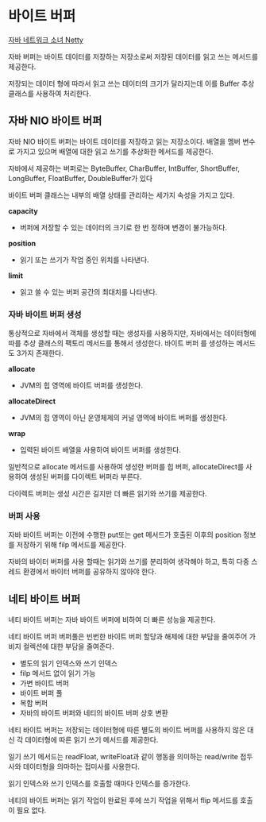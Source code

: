 # 바이트 버퍼

[자바 네트워크 소녀 Netty](https://product.kyobobook.co.kr/detail/S000001057642)

자바 버퍼는 바이트 데이터를 저장하는 저장소로써 저장된 데이터를 읽고 쓰는 메서드를 제공한다.

저장되는 데이터 형에 따라서 읽고 쓰는 데이터의 크기가 달라지는데 이를 Buffer 추상 클래스를 사용하여 처리한다.

## 자바 NIO 바이트 버퍼
자바 NIO 바이트 버퍼는 바이트 데이터를 저장하고 읽는 저장소이다. 배열을 멤버 변수로 가지고 있으며 배열에 대한 읽고 쓰기를 추상화한 메서드를 제공한다.

자바에서 제공하는 버퍼로는 ByteBuffer, CharBuffer, IntBuffer, ShortBuffer, LongBuffer, FloatBuffer, DoubleBuffer가 있다

바이트 버퍼 클래스는 내부의 배열 상태를 관리하는 세가지 속성을 가지고 있다.

**capacity**
- 버퍼에 저장할 수 있는 데이터의 크기로 한 번 정하며 변경이 불가능하다.

**position**
- 읽기 또는 쓰기가 작업 중인 위치를 나타낸다.

**limit**
- 읽고 쓸 수 있는 버퍼 공간의 최대치를 나타낸다.

### 자바 바이트 버퍼 생성
통상적으로 자바에서 객체를 생성할 때는 생성자를 사용하지만, 자바에서는 데이터형에 따를 추상 클래스의 팩토리 메서드를 통해서 생성한다.
바이트 버퍼 를 생성하는 메서드도 3가지 존재한다.

**allocate**
- JVM의 힙 영역에 바이트 버퍼를 생성한다.

**allocateDirect**
- JVM의 힙 영역이 아닌 운영체제의 커널 영역에 바이트 버퍼를 생성한다.

**wrap**
- 입력된 바이트 배열을 사용하여 바이트 버퍼를 생성한다.

일반적으로 allocate 메서드를 사용하여 생성한 버퍼를 힙 버퍼, allocateDirect를 사용하여 생성된 버퍼를 다이렉트 버퍼라 부른다.

다이렉트 버퍼는 생성 시간은 길지만 더 빠른 읽기와 쓰기를 제공한다.

### 버퍼 사용
자바 바이트 버퍼는 이전에 수행한 put또는 get 메서드가 호출된 이후의 position 정보를 저장하기 위해 filp 메서드를 제공한다.

자바의 바이터 버퍼를 사용 할때는 읽기와 쓰기를 분리하여 생각해야 하고, 특히 다중 스레드 환경에서 바이터 버퍼를 공유하지 않아야 한다.

## 네티 바이트 버퍼

네티 바이트 버퍼는 자바 바이트 버퍼에 비하여 더 빠른 성능을 제공한다. 

네티 바이트 버퍼 버퍼풀은 빈번한 바이트 버퍼 할당과 해제에 대한 부담을 줄여주어 가비지 컬렉션에 대한 부담을 줄여준다.

- 별도의 읽기 인덱스와 쓰기 인덱스
- filp 메서드 없이 읽기 가능
- 가변 바이트 버퍼
- 바이트 버퍼 풀
- 복합 버퍼
- 자바의 바이트 버퍼와 네티의 바이트 버퍼 상호 변환

네티 바이트 버퍼는 저장되는 데이터형에 따른 별도의 바이트 버퍼를 사용하지 않은 대신 각 데이터형에 따른 읽기 쓰기 메서드를 제공한다.

일기 쓰기 메서드는 readFloat, writeFloat과 같이 행동을 의미하는 read/write 접두사와 데이터형을 의마하는 접미사를 사용한다.

읽기 인덱스와 쓰기 인덱스를 호출할 때마다 인덱스를 증가한다.

네티의 바이트 버퍼는 읽기 작업이 완료된 후에 쓰기 작업을 위해서 flip 메서드를 호출이 필요 없다.
